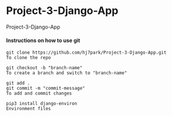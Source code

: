 # Project-3-Django-App
Project-3-Django-App


#### Instructions on how to use git ####
```
git clone https://github.com/hj7park/Project-3-Django-App.git
To clone the repo

git checkout -b "branch-name"
To create a branch and switch to "branch-name"

git add .
git commit -m "commit-message"
To add and commit changes

pip3 install django-environ
Environment files
``` 

